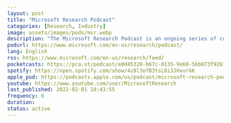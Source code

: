 ```yaml
---
layout: post
title: "Microsoft Research Podcast"
categories: [Research, Industry]
image: assets/images/pods/msr.webp
description: "The Microsoft Research Podcast is an ongoing series of conversations bringing you right up to the cutting edge of Microsoft Research."
podurl: https://www.microsoft.com/en-us/research/podcast/
lang: English
rss: https://www.microsoft.com/en-us/research/feed/
pocketcasts: https://pca.st/podcast/e0d45320-b67c-0135-9e60-5bb073f92b78
spotify: https://open.spotify.com/show/4z8l3ofB3tsL8i3JHxurkK
apple_pod: https://podcasts.apple.com/us/podcast/microsoft-research-podcast/id1318021537
youtube: https://www.youtube.com/user/MicrosoftResearch
last_published: 2022-02-01 18:43:55
frequency: 6
duration:
status: active
---
```

